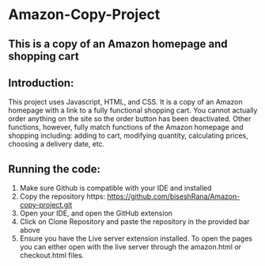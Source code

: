 # Amazon-Copy-Project
## This is a copy of an Amazon homepage and shopping cart

## Introduction:
This project uses Javascript, HTML, and CSS. It is a copy of an Amazon homepage with a link to a fully functional shopping cart. You cannot actually order anything on the site so the order button has been deactivated. Other functions, however, fully match functions of the Amazon homepage and shopping including: adding to cart, modifying quantity, calculating prices, choosing a delivery date, etc. 

## Running the code: 
1) Make sure Github is compatible with your IDE and installed 
2) Copy the repository https: https://github.com/biseshRana/Amazon-copy-project.git
3) Open your IDE, and open the GitHub extension
4) Click on Clone Repository and paste the repository in the provided bar above
5) Ensure you have the Live server extension installed. To open the pages you can either open with the live server through the amazon.html or checkout.html files.
